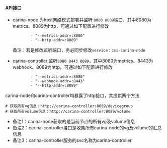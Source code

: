 #### API接口

- carina-node 为host网络模式部署并监听 `8080 8089`端口，其中8080为metrics、8089为http，可通过如下配置进行修改

  ```shell
          - "--metrics-addr=:8080"
          - "--http-addr=:8089"
  ```

  备注：若是修改监听端口，务必同步修改`service：csi-carina-node`

- carina-controller 监听`8080 8443 8089`，其中8080为metrics、8443为webhook、8089为http，可通过如下配置进行修改

  ```shell
          - "--metrics-addr=:8080"
          - "--webhook-addr=:8443"
          - "--http-addr=:8089"
  ```

carina-node和carina-controller均暴露了http接口，共提供两个方法

```shell
# 获取所有vg信息：http://carina-controller:8089/devicegroup
# 获取所有volume信息：http://carina-controller:8089/volume
```

- 备注1：carina-node获取的是当前节点的所有vg及volume信息
- 备注2：carina-controller接口是收集所有carina-node的vg及volume的汇总信息
- 备注3：carina-controller服务的svc名称为carina-controller